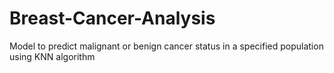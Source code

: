 # Breast-Cancer-Analysis
Model to predict malignant or benign cancer status in a specified population using KNN algorithm
